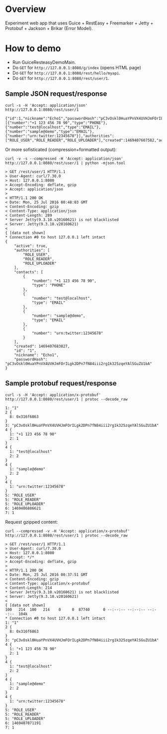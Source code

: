 
# Overview

Experiment web app that uses Guice + RestEasy + Freemarker + Jetty + Protobuf + Jackson + Brikar (Error Model).

# How to demo

* Run GuiceResteasyDemoMain.
* Do ``GET`` for ``http://127.0.0.1:8080/g/index`` (opens HTML page)
* Do ``GET`` for ``http://127.0.0.1:8080/rest/hello/myapi``.
* Do ``GET`` for ``http://127.0.0.1:8080/rest/user/1``.

## Sample JSON request/response

```
curl -s -H 'Accept: application/json' http://127.0.0.1:8080/rest/user/1

{"id":1,"nickname":"Echo1","passwordHash":"pC3vOskl0HuaYPnVX4UVHJmFOrILgk2DPn7fN84iii2rg1k325zqeYAlSGuZU1bA","contacts":[{"number":"+1 123 456 78 90","type":"PHONE"},{"number":"test@localhost","type":"EMAIL"},{"number":"sample@demo","type":"EMAIL"},{"number":"urn:twitter:12345678"}],"authorities":["ROLE_USER","ROLE_READER","ROLE_UPLOADER"],"created":1469407607582,"active":true}
```

Or more sofisticated (compression+formatted output):

```
curl -v -s --compressed -H 'Accept: application/json' http://127.0.0.1:8080/rest/user/1 | python -mjson.tool

> GET /rest/user/1 HTTP/1.1
> User-Agent: curl/7.30.0
> Host: 127.0.0.1:8080
> Accept-Encoding: deflate, gzip
> Accept: application/json
>
< HTTP/1.1 200 OK
< Date: Mon, 25 Jul 2016 00:48:03 GMT
< Content-Encoding: gzip
< Content-Type: application/json
< Content-Length: 289
* Server Jetty(9.3.10.v20160621) is not blacklisted
< Server: Jetty(9.3.10.v20160621)
<
{ [data not shown]
* Connection #0 to host 127.0.0.1 left intact
{
    "active": true,
    "authorities": [
        "ROLE_USER",
        "ROLE_READER",
        "ROLE_UPLOADER"
    ],
    "contacts": [
        {
            "number": "+1 123 456 78 90",
            "type": "PHONE"
        },
        {
            "number": "test@localhost",
            "type": "EMAIL"
        },
        {
            "number": "sample@demo",
            "type": "EMAIL"
        },
        {
            "number": "urn:twitter:12345678"
        }
    ],
    "created": 1469407683827,
    "id": "1",
    "nickname": "Echo1",
    "passwordHash": "pC3vOskl0HuaYPnVX4UVHJmFOrILgk2DPn7fN84iii2rg1k325zqeYAlSGuZU1bA"
}

```

## Sample protobuf request/response

```
curl -s -H 'Accept: application/x-protobuf' http://127.0.0.1:8080/rest/user/1 | protoc --decode_raw

1: "1"
2 {
  8: 0x316f6863
}
3: "pC3vOskl0HuaYPnVX4UVHJmFOrILgk2DPn7fN84iii2rg1k325zqeYAlSGuZU1bA"
4 {
  1: "+1 123 456 78 90"
  2: 1
}
4 {
  1: "test@localhost"
  2: 2
}
4 {
  1: "sample@demo"
  2: 2
}
4 {
  1: "urn:twitter:12345678"
}
5: "ROLE_USER"
5: "ROLE_READER"
5: "ROLE_UPLOADER"
6: 1469406886621
7: 1
```

Request gzipped content:

```
curl --compressed -v -H 'Accept: application/x-protobuf' http://127.0.0.1:8080/rest/user/1 | protoc --decode_raw

> GET /rest/user/1 HTTP/1.1
> User-Agent: curl/7.30.0
> Host: 127.0.0.1:8080
> Accept: */*
> Accept-Encoding: deflate, gzip
>
< HTTP/1.1 200 OK
< Date: Mon, 25 Jul 2016 00:37:51 GMT
< Content-Encoding: gzip
< Content-Type: application/x-protobuf
< Content-Length: 214
* Server Jetty(9.3.10.v20160621) is not blacklisted
< Server: Jetty(9.3.10.v20160621)
<
{ [data not shown]
100   214  100   214    0     0  87740      0 --:--:-- --:--:-- --:--:--  104k
* Connection #0 to host 127.0.0.1 left intact
1: "1"
2 {
  8: 0x316f6863
}
3: "pC3vOskl0HuaYPnVX4UVHJmFOrILgk2DPn7fN84iii2rg1k325zqeYAlSGuZU1bA"
4 {
  1: "+1 123 456 78 90"
  2: 1
}
4 {
  1: "test@localhost"
  2: 2
}
4 {
  1: "sample@demo"
  2: 2
}
4 {
  1: "urn:twitter:12345678"
}
5: "ROLE_USER"
5: "ROLE_READER"
5: "ROLE_UPLOADER"
6: 1469407071191
7: 1
```
